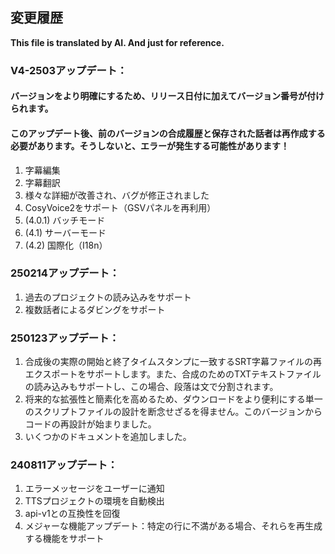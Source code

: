 ## 変更履歴
**This file is translated by AI. And just for reference.**
### V4-2503アップデート：
#### バージョンをより明確にするため、リリース日付に加えてバージョン番号が付けられます。
#### このアップデート後、前のバージョンの合成履歴と保存された話者は再作成する必要があります。そうしないと、エラーが発生する可能性があります！
1. 字幕編集
2. 字幕翻訳
3. 様々な詳細が改善され、バグが修正されました
4. CosyVoice2をサポート（GSVパネルを再利用）
5. (4.0.1) バッチモード
6. (4.1) サーバーモード
7. (4.2) 国際化（I18n）

### 250214アップデート：
1. 過去のプロジェクトの読み込みをサポート
2. 複数話者によるダビングをサポート

### 250123アップデート：
1. 合成後の実際の開始と終了タイムスタンプに一致するSRT字幕ファイルの再エクスポートをサポートします。また、合成のためのTXTテキストファイルの読み込みもサポートし、この場合、段落は文で分割されます。
2. 将来的な拡張性と簡素化を高めるため、ダウンロードをより便利にする単一のスクリプトファイルの設計を断念せざるを得ません。このバージョンからコードの再設計が始まりました。
3. いくつかのドキュメントを追加しました。

### 240811アップデート：
1. エラーメッセージをユーザーに通知
2. TTSプロジェクトの環境を自動検出
3. api-v1との互換性を回復
4. メジャーな機能アップデート：特定の行に不満がある場合、それらを再生成する機能をサポート 